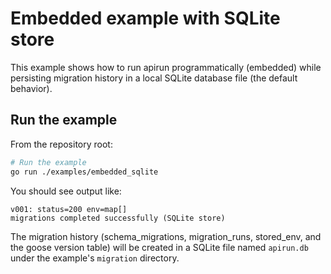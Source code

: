 # Embedded example with SQLite store

This example shows how to run apirun programmatically (embedded) while persisting migration history in a local SQLite database file (the default behavior).

## Run the example

From the repository root:

```bash
# Run the example
go run ./examples/embedded_sqlite
```

You should see output like:

```
v001: status=200 env=map[]
migrations completed successfully (SQLite store)
```

The migration history (schema_migrations, migration_runs, stored_env, and the goose version table) will be created in a SQLite file named `apirun.db` under the example's `migration` directory.
